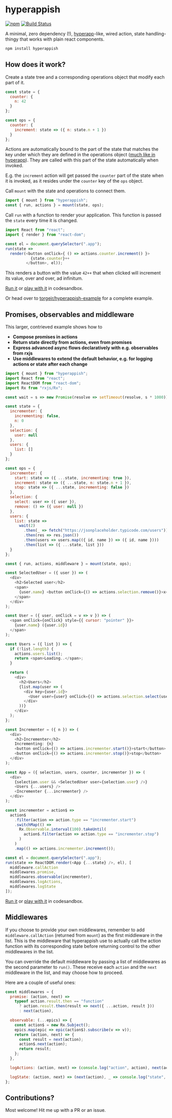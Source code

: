 # hyperappish

[![npm](https://img.shields.io/npm/v/hyperappish.svg)](https://www.npmjs.org/package/hyperappish)
[![Build Status](https://travis-ci.org/torgeir/hyperappish.svg?branch=master)](https://travis-ci.org/torgeir/hyperappish)

A minimal, zero dependency (!), [hyperapp](https://hyperapp.js.org/)-like, wired action, state handling-thingy that works with plain react components.

```js
npm install hyperappish
```

## How does it work?

Create a state tree and a corresponding operations object that modify each part of it.

```js
const state = {
  counter: {
    n: 42
  }
};

const ops = {
  counter: {
    increment: state => ({ n: state.n + 1 })
  }
};
```

Actions are automatically bound to the part of the state that matches the key under which they are defined in the operations object ([much like in hyperapp](https://github.com/hyperapp/hyperapp#getting-started)). They are called with this part of the state automatically when invoked.

E.g. the `increment` action will get passed the `counter` part of the state when it is invoked, as it resides under the `counter` key of the `ops` object.

Call `mount` with the state and operations to connect them.

```js
import { mount } from "hyperappish";
const { run, actions } = mount(state, ops);
```

Call `run` with a function to render your application. This function is passed the `state` every time it is changed.

```js
import React from "react";
import { render } from "react-dom";

const el = document.querySelector(".app");
run(state =>
  render(<button onClick={ () => actions.counter.increment() }>
           {state.counter}++
         </button>, el));
```

This renders a button with the value `42++` that when clicked will increment its value, over and over, ad infinitum.

[Run it](https://x3jvx127jq.codesandbox.io/) or [play with it](https://codesandbox.io/s/x3jvx127jq) in codesandbox.

Or head over to [torgeir/hyperappish-example](https://github.com/torgeir/hyperappish-example/) for a complete example.

## Promises, observables and middleware

This larger, contrieved example shows how to

- **Compose promises in actions**
- **Return state directly from actions, even from promises**
- **Express advanced async flows declaratively with e.g. observables from rxjs**
- **Use middlewares to extend the default behavior, e.g. for logging actions or state after each change**

```js
import { mount } from "hyperappish";
import React from "react";
import ReactDOM from "react-dom";
import Rx from "rxjs/Rx";

const wait = s => new Promise(resolve => setTimeout(resolve, s * 1000));

const state = {
  incrementer: {
    incrementing: false,
    n: 0
  },
  selection: {
    user: null
  },
  users: {
    list: []
  }
};

const ops = {
  incrementer: {
    start: state => ({ ...state, incrementing: true }),
    increment: state => ({ ...state, n: state.n + 1 }),
    stop: state => ({ ...state, incrementing: false })
  },
  selection: {
    select: user => ({ user }),
    remove: () => ({ user: null })
  },
  users: {
    list: state =>
      wait(2)
        .then(_ => fetch("https://jsonplaceholder.typicode.com/users"))
        .then(res => res.json())
        .then(users => users.map(({ id, name }) => ({ id, name })))
        .then(list => ({ ...state, list }))
  }
};

const { run, actions, middleware } = mount(state, ops);

const SelectedUser = ({ user }) => (
  <div>
    <h2>Selected user</h2>
    <span>
      {user.name} <button onClick={() => actions.selection.remove()}>x</button>
    </span>
  </div>
);

const User = ({ user, onClick = v => v }) => (
  <span onClick={onClick} style={{ cursor: "pointer" }}>
    {user.name} ({user.id})
  </span>
);

const Users = ({ list }) => {
  if (!list.length) {
    actions.users.list();
    return <span>Loading..</span>;
  }

  return (
    <div>
      <h2>Users</h2>
      {list.map(user => (
        <div key={user.id}>
          <User user={user} onClick={() => actions.selection.select(user)} />
        </div>
      ))}
    </div>
  );
};

const Incrementer = ({ n }) => (
  <div>
    <h2>Incrementer</h2>
    Incrementing: {n}
    <button onClick={() => actions.incrementer.start()}>start</button>
    <button onClick={() => actions.incrementer.stop()}>stop</button>
  </div>
);

const App = ({ selection, users, counter, incrementer }) => (
  <div>
    {selection.user && <SelectedUser user={selection.user} />}
    <Users {...users} />
    <Incrementer {...incrementer} />
  </div>
);

const incrementer = action$ =>
  action$
    .filter(action => action.type == "incrementer.start")
    .switchMap(() =>
      Rx.Observable.interval(100).takeUntil(
        action$.filter(action => action.type == "incrementer.stop")
      )
    )
    .map(() => actions.incrementer.increment());

const el = document.querySelector(".app");
run(state => ReactDOM.render(<App {...state} />, el), [
  middleware.callAction
  middlewares.promise,
  middlewares.observable(incrementer),
  middlewares.logActions,
  middlewares.logState
]);
```

[Run it](https://wompl7v0y8.codesandbox.io/) or [play with it](https://codesandbox.io/s/wompl7v0y8) in codesandbox.

## Middlewares

If you choose to provide your own middlewares, remember to add `middleware.callAction` (returned from `mount`) as the first middleware in the list. This is the middleware that hyperappish use to actually call the action function with its corresponding state before returning control to the other middlewares in the list.

You can override the default middleware by passing a list of middlewares as the second parameter to `run()`. These receive each `action` and the `next` middleware in the list, and may choose how to proceed.

Here are a couple of useful ones:

```js
const middlewares = {
  promise: (action, next) =>
    typeof action.result.then == "function"
      ? action.result.then(result => next({ ...action, result }))
      : next(action),

  observable: (...epics) => {
    const action$ = new Rx.Subject();
    epics.map(epic => epic(action$).subscribe(v => v));
    return (action, next) => {
      const result = next(action);
      action$.next(action);
      return result;
    };
  },

  logActions: (action, next) => (console.log("action", action), next(action)),

  logState: (action, next) => (next(action), _ => console.log("state", state))
};
```

## Contributions?

Most welcome! Hit me up with a PR or an issue.
